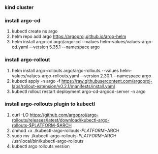 ### kind cluster

### install argo-cd
1. kubectl create ns argo
2. helm repo add argo https://argoproj.github.io/argo-helm
3. helm install argo-cd argo/argo-cd --values helm-values/values-argo-cd.yaml --version 5.35.1 --namespace argo

### install argo-rollout
1. helm install argo-rollouts argo/argo-rollouts --values helm-values/values-argo-rollouts.yaml --version 2.30.1 --namespace argo
2. kubectl apply -n argo -f https://raw.githubusercontent.com/argoproj-labs/rollout-extension/v0.2.1/manifests/install.yaml
3. kubectl rollout restart deployment argo-cd-argocd-server -n argo

### install argo-rollouts plugin to kubectl
1. curl -LO https://github.com/argoproj/argo-rollouts/releases/latest/download/kubectl-argo-rollouts-$PLATFORM-$ARCH
2. chmod +x ./kubectl-argo-rollouts-$PLATFORM-$ARCH
3. sudo mv ./kubectl-argo-rollouts-$PLATFORM-$ARCH /usr/local/bin/kubectl-argo-rollouts
4. kubectl argo rollouts version
